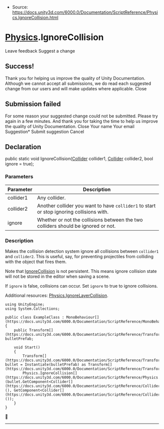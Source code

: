 * Source: https://docs.unity3d.com/6000.0/Documentation/ScriptReference/Physics.IgnoreCollision.html

#  [Physics](https://docs.unity3d.com/6000.0/Documentation/ScriptReference/Physics.html).IgnoreCollision
Leave feedback
Suggest a change
## Success!
Thank you for helping us improve the quality of Unity Documentation. Although we cannot accept all submissions, we do read each suggested change from our users and will make updates where applicable.
Close
## Submission failed
For some reason your suggested change could not be submitted. Please <a>try again</a> in a few minutes. And thank you for taking the time to help us improve the quality of Unity Documentation.
Close
Your name Your email Suggestion* Submit suggestion
Cancel
## Declaration
public static void IgnoreCollision([Collider](https://docs.unity3d.com/6000.0/Documentation/ScriptReference/Collider.html) collider1, [Collider](https://docs.unity3d.com/6000.0/Documentation/ScriptReference/Collider.html) collider2, bool ignore = true); 
### Parameters
Parameter | Description  
---|---  
collider1 | Any collider.  
collider2 | Another collider you want to have `collider1` to start or stop ignoring collisions with.  
ignore | Whether or not the collisions between the two colliders should be ignored or not.  
### Description
Makes the collision detection system ignore all collisions between `collider1` and `collider2`.
This is useful, say, for preventing projectiles from colliding with the object that fires them.  
  
Note that [IgnoreCollision](https://docs.unity3d.com/6000.0/Documentation/ScriptReference/Physics.IgnoreCollision.html) is not persistent. This means ignore collision state will not be stored in the editor when saving a scene.  
  
If `ignore` is false, collisions can occur. Set `ignore` to true to ignore collisions.  
  
Additional resources: [Physics.IgnoreLayerCollision](https://docs.unity3d.com/6000.0/Documentation/ScriptReference/Physics.IgnoreLayerCollision.html).
```
using UnityEngine;
using System.Collections;  
  
public class ExampleClass : MonoBehaviour[](https://docs.unity3d.com/6000.0/Documentation/ScriptReference/MonoBehaviour.html)
{
    public Transform[](https://docs.unity3d.com/6000.0/Documentation/ScriptReference/Transform.html) bulletPrefab;  
  
    void Start()
    {
        Transform[](https://docs.unity3d.com/6000.0/Documentation/ScriptReference/Transform.html) bullet = Instantiate(bulletPrefab) as Transform[](https://docs.unity3d.com/6000.0/Documentation/ScriptReference/Transform.html);
        Physics.IgnoreCollision[](https://docs.unity3d.com/6000.0/Documentation/ScriptReference/Physics.IgnoreCollision.html)(bullet.GetComponent<Collider[](https://docs.unity3d.com/6000.0/Documentation/ScriptReference/Collider.html)>(), GetComponent<Collider[](https://docs.unity3d.com/6000.0/Documentation/ScriptReference/Collider.html)>());
    }
}

```

* * *
